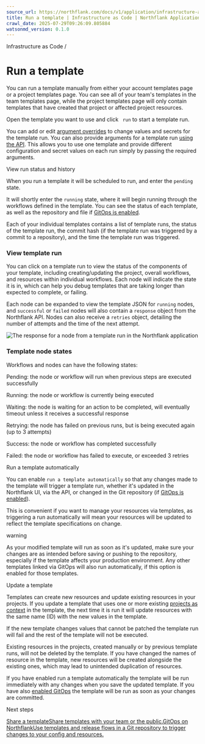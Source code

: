 ```yaml
---
source_url: https://northflank.com/docs/v1/application/infrastructure-as-code/run-a-template
title: Run a template | Infrastructure as Code | Northflank Application docs
crawl_date: 2025-07-29T09:26:09.805884
watsonmd_version: 0.1.0
---
```


Infrastructure as Code / 

# Run a template

You can run a template manually from either your account templates page or a project templates page. You can see all of your team's templates in the team templates page, while the project templates page will only contain templates that have created that project or affected project resources.

Open the template you want to use and click ` run` to start a template run.

You can add or edit [argument overrides](create-a-template#provide-secrets-securely-to-a-template) to change values and secrets for the template run. You can also provide arguments for a template run [using the API](../../api/templates/run-template). This allows you to use one template and provide different configuration and secret values on each run simply by passing the required arguments.

View run status and history

When you run a template it will be scheduled to run, and enter the `pending` state.

It will shortly enter the `running` state, where it will begin running through the workflows defined in the template. You can see the status of each template, as well as the repository and file if [GitOps is enabled](gitops-on-northflank).

Each of your individual templates contains a list of template runs, the status of the template run, the commit hash (if the template run was triggered by a commit to a repository), and the time the template run was triggered.

### View template run

You can click on a template run to view the status of the components of your template, including creating/updating the project, overall workflows, and resources within individual workflows. Each node will indicate the state it is in, which can help you debug templates that are taking longer than expected to complete, or failing.

Each node can be expanded to view the template JSON for `running` nodes, and `successful` or `failed` nodes will also contain a `response` object from the Northflank API. Nodes can also receive a `retries` object, detailing the number of attempts and the time of the next attempt.

![The response for a node from a template run in the Northflank application](https://assets.northflank.com/documentation/v1/application/infrastructure-as-code/run-a-template/template-run-response.png)

### Template node states

Workflows and nodes can have the following states:

Pending: the node or workflow will run when previous steps are executed successfully

Running: the node or workflow is currently being executed

Waiting: the node is waiting for an action to be completed, will eventually timeout unless it receives a successful response

Retrying: the node has failed on previous runs, but is being executed again (up to 3 attempts)

Success: the node or workflow has completed successfully

Failed: the node or workflow has failed to execute, or exceeded 3 retries

Run a template automatically

You can enable `run a template automatically` so that any changes made to the template will trigger a template run, whether it's updated in the Northflank UI, via the API, or changed in the Git repository (if [GitOps is enabled](gitops-on-northflank)).

This is convenient if you want to manage your resources via templates, as triggering a run automatically will mean your resources will be updated to reflect the template specifications on change.

warning

As your modified template will run as soon as it's updated, make sure your changes are as intended before saving or pushing to the repository, especially if the template affects your production environment. Any other templates linked via GitOps will also run automatically, if this option is enabled for those templates.

Update a template

Templates can create new resources and update existing resources in your projects. If you update a template that uses one or more existing [projects as context](create-a-template#set-project-context) in the template, the next time it is run it will update resources with the same name (ID) with the new values in the template.

If the new template changes values that cannot be patched the template run will fail and the rest of the template will not be executed.

Existing resources in the projects, created manually or by previous template runs, will not be deleted by the template. If you have changed the names of resource in the template, new resources will be created alongside the existing ones, which may lead to unintended duplication of resources.

If you have enabled run a template automatically the template will be run immediately with any changes when you save the updated template. If you have also [enabled GitOps](create-a-template#enable-gitops-for-your-template) the template will be run as soon as your changes are committed.

Next steps

[Share a templateShare templates with your team or the public.](/docs/v1/application/infrastructure-as-code/share-a-template)[GitOps on NorthflankUse templates and release flows in a Git repository to trigger changes to your config and resources.](/docs/v1/application/infrastructure-as-code/gitops-on-northflank)